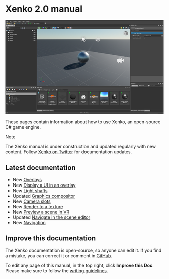 
# Xenko 2.0 manual

![Manual](../get-started/media/get-started.jpg)

These pages contain information about how to use Xenko, an open-source C# game engine.

>[!Note]
>The Xenko manual is under construction and updated regularly with new content. Follow [Xenko on Twitter](https://twitter.com/xenko3d?lang=en) for documentation updates.

## Latest documentation

* <span class="label label-doc-highlight">New</span>  [Overlays](../virtual-reality/overlays.md)
* <span class="label label-doc-highlight">New</span>  [Display a UI in an overlay](../virtual-reality/display-a-UI-in-an-overlay.md)
* <span class="label label-doc-highlight">New</span> [Light shafts](../graphics/lights-and-shadows/light-shafts.md)
* <span class="label label-doc-highlight">Updated</span> [Graphics compositor](../graphics/graphics-compositor/index.md)
* <span class="label label-doc-highlight">New</span> [Camera slots](../graphics/graphics-compositor/camera-slots.md)
* <span class="label label-doc-highlight">New</span> [Render to a texture](../graphics/graphics-compositor/render-to-a-texture.md)
* <span class="label label-doc-highlight">New</span> [Preview a scene in VR](../virtual-reality/preview-a-scene-in-vr.md)
* <span class="label label-doc-highlight">Updated</span> [Navigate in the scene editor](../game-studio/navigate-in-the-scene-editor.md)
* <span class="label label-doc-highlight">New</span> [Navigation](../game-studio/navigation.md)

## Improve this documentation

The Xenko documentation is open-source, so anyone can edit it. If you find a mistake, you can correct it or comment in [GitHub](https://github.com/SiliconStudio/xenko-docs).

To edit any page of this manual, in the top right, click **Improve this Doc**. Please make sure to follow the [writing guidelines](https://github.com/SiliconStudio/xenko-docs/blob/master-2.0/GUIDELINES.md).